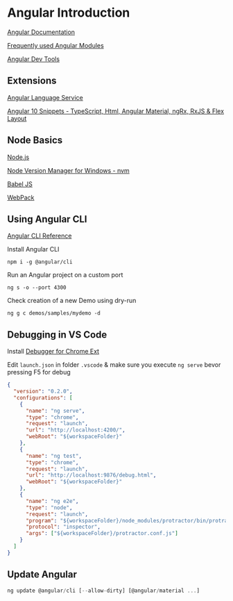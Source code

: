 # Angular Introduction

[Angular Documentation](https://angular.io/docs)

[Frequently used Angular Modules](https://angular.io/guide/frequent-ngmodules)

[Angular Dev Tools](https://chrome.google.com/webstore/detail/angular-devtools/ienfalfjdbdpebioblfackkekamfmbnh)

## Extensions

[Angular Language Service](https://marketplace.visualstudio.com/items?itemName=Angular.ng-template)

[Angular 10 Snippets - TypeScript, Html, Angular Material, ngRx, RxJS & Flex Layout](https://marketplace.visualstudio.com/items?itemName=Mikael.Angular-BeastCode)

## Node Basics

[Node.js](https://nodejs.org)

[Node Version Manager for Windows - nvm](https://github.com/coreybutler/nvm-windows)

[Babel JS](https://babeljs.io/)

[WebPack](https://webpack.js.org/)

## Using Angular CLI

[Angular CLI Reference](https://angular.io/cli)

Install Angular CLI

```
npm i -g @angular/cli
```

Run an Angular project on a custom port

```
ng s -o --port 4300
```

Check creation of a new Demo using dry-run

```
ng g c demos/samples/mydemo -d
```

## Debugging in VS Code

Install [Debugger for Chrome Ext](https://marketplace.visualstudio.com/items?itemName=msjsdiag.debugger-for-chrome)

Edit `launch.json` in folder `.vscode` & make sure you execute `ng serve` bevor pressing F5 for debug

```json
{
  "version": "0.2.0",
  "configurations": [
    {
      "name": "ng serve",
      "type": "chrome",
      "request": "launch",
      "url": "http://localhost:4200/",
      "webRoot": "${workspaceFolder}"
    },
    {
      "name": "ng test",
      "type": "chrome",
      "request": "launch",
      "url": "http://localhost:9876/debug.html",
      "webRoot": "${workspaceFolder}"
    },
    {
      "name": "ng e2e",
      "type": "node",
      "request": "launch",
      "program": "${workspaceFolder}/node_modules/protractor/bin/protractor",
      "protocol": "inspector",
      "args": ["${workspaceFolder}/protractor.conf.js"]
    }
  ]
}
```

## Update Angular

```typescript
ng update @angular/cli [--allow-dirty] [@angular/material ...]
```
